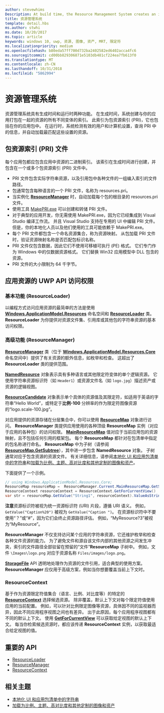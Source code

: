 ```yaml
---
author: stevewhims
Description: At build time, the Resource Management System creates an index of all the different variants of the resources that are packaged up with your app. At run-time, the system detects the user and machine settings that are in effect and loads the resources that are the best match for those settings.
title: 资源管理系统
template: detail.hbs
ms.author: stwhi
ms.date: 10/20/2017
ms.topic: article
keywords: windows 10, uwp, 资源, 图像, 资产, MRT, 限定符
ms.localizationpriority: medium
ms.openlocfilehash: b80eda57ff700d732ba2402582ed6402acca4fc6
ms.sourcegitcommit: cd00bb829306871e5103db481cf224ea7fb613f0
ms.translationtype: MT
ms.contentlocale: zh-CN
ms.lasthandoff: 10/31/2018
ms.locfileid: "5862994"
---
```

# <a name="resource-management-system"></a>资源管理系统
资源管理系统具有生成时间和运行时两种功能。 在生成时间，系统创建与你的应用打包在一起的资源的所有不同变体的索引。 此索引为包资源索引 (PRI)，它也包括在你的应用包中。 在运行时，系统检测有效的用户和计算机设置，查询 PRI 中的信息，并自动加载最匹配这些设置的资源。

## <a name="package-resource-index-pri-file"></a>包资源索引 (PRI) 文件
每个应用包都应包含应用中资源的二进制索引。 该索引在生成时间进行创建，并包含在一个或多个包资源索引 (PRI) 文件中。

- PRI 文件包含实际字符串资源，以及引用包中各种文件的一组编入索引的文件路径。
- 包通常包含每种语言的一个 PRI 文件，名称为 resources.pri。
- 当实例化 [**ResourceManager**](/uwp/api/windows.applicationmodel.resources.core.resourcemanager?branch=live) 时，自动加载每个包的根目录的 resources.pri 文件。
- 使用工具 [MakePRI.exe](compile-resources-manually-with-makepri.md) 可以创建和转储 PRI 文件。
- 对于典型的应用开发，你无需使用 MakePRI.exe，因为它已经集成到 Visual Studio 编译工作流。 并且 Visual Studio 支持在专用的 UI 中编辑 PRI 文件。 但是，你的本地化人员以及他们使用的工具可能依赖于 MakePRI.exe。
- 每个 PRI 文件都包含一个命名资源集合，称为资源映射。 从包加载 PRI 文件时，验证资源映射名称是否匹配包标识名称。
- PRI 文件仅包含数据，因此它们不使用可移植可执行 (PE) 格式。 它们专门作为 Windows 中的仅数据资源格式。 它们替换 Win32 应用模型中 DLL 包含的资源。
- PRI 文件的大小限制为 64 千字节。

## <a name="uwp-api-access-to-app-resources"></a>应用资源的 UWP API 访问权限

### <a name="basic-functionality-resourceloader"></a>基本功能 (ResourceLoader)
以编程方式访问应用资源的最简单的方法是使用 [**Windows.ApplicationModel.Resources**](/uwp/api/windows.applicationmodel.resources?branch=live) 命名空间和 [**ResourceLoader**](/uwp/api/windows.applicationmodel.resources.resourceloader?branch=live) 类。 **ResourceLoader** 为你提供对资源文件集、引用库或其他包的字符串资源的基本访问权限。

### <a name="advanced-functionality-resourcemanager"></a>高级功能 (ResourceManager)
[**ResourceManager**](/uwp/api/windows.applicationmodel.resources.core.resourcemanager?branch=live) 类（位于 [**Windows.ApplicationModel.Resources.Core**](/uwp/api/windows.applicationmodel.resources.core?branch=live) 命名空间中）提供了有关资源的额外信息，如枚举和检查。 这超出了 **ResourceLoader** 类的提供范围。

[**NamedResource**](/uwp/api/windows.applicationmodel.resources.core.namedresource?branch=live) 对象表示具有多种语言或其他限定符变体的单个逻辑资源。 它使用字符串资源标识符（如 `Header1`）或资源文件名（如 `logo.jpg`）描述资产或资源的逻辑视图。

[**ResourceCandidate**](/uwp/api/windows.applicationmodel.resources.core.resourcecandidate?branch=live) 对象表示单个具体的资源值及其限定符，如适用于英语的字符串“Hello World”，或特定于**比例-100** 分辨率的作为限定符图像资源的“logo.scale-100.jpg”。

对应用提供的资源存储在分层集合中，你可以使用 [**ResourceMap**](/uwp/api/windows.applicationmodel.resources.core.resourcemap?branch=live) 对象进行访问。 **ResourceManager** 类提供应用使用的各种顶级 **ResourceMap** 实例（对应于应用的各种包）的访问权限。 [**MainResourceMap**](/uwp/api/windows.applicationmodel.resources.core.resourcemanager.MainResourceMap) 值对应于当前应用包的资源映射，且不包括任何引用的框架包。 每个 **ResourceMap** 都针对在包清单中指定的包名称进行命名。 **ResourceMap** 中为子树（请参阅 [**ResourceMap.GetSubtree**](/uwp/api/windows.applicationmodel.resources.core.resourcemap.getsubtree?branch=live)），其中进一步包含 **NamedResource** 对象。 子树通常对应于包含资源的资源文件。 有关详细信息，请参阅[本地化 UI 和应用包清单中的字符串](localize-strings-ui-manifest.md)和[加载为比例、主题、高对比度和其他定制的图像和资产](images-tailored-for-scale-theme-contrast.md)。

下面提供了一个示例。

```csharp
// using Windows.ApplicationModel.Resources.Core;
ResourceMap resourceMap =  ResourceManager.Current.MainResourceMap.GetSubtree("Resources");
ResourceContext resourceContext = ResourceContext.GetForCurrentView()
var str = resourceMap.GetValue("String1", resourceContext).ValueAsString;
```

**注意**资源标识符被视为统一资源标识符 (URI) 片段，遵循 URI 语义。 例如，`GetValue("Caption%20")` 被视为 `GetValue("Caption ")`。 在资源标识符中不要使用“？”或“#”，因为它们会终止资源路径评估。 例如，“MyResource?3”被视为“MyResource”。

**ResourceManager** 不仅支持访问某个应用的字符串资源，它还维护枚举和检查各种文件资源的能力。 为了避免文件和源自该文件内部的其他资源之间发生冲突，索引的文件路径全部驻留在预留的“文件”**ResourceMap** 子树中。 例如，文件 `\Images\logo.png` 对应于资源名称 `Files/images/logo.png`。

[**StorageFile**](/uwp/api/Windows.Storage.StorageFile?branch=live) API 透明地处理作为资源的文件引用，适合典型的使用方案。 **ResourceManager** 应仅用于高级方案，例如当你想要覆盖当前上下文时。

### <a name="resourcecontext"></a>ResourceContext
基于作为资源限定符值集合（语言、比例、对比度等）的特定的 [**ResourceContext**](/uwp/api/Windows.ApplicationModel.Resources.Core.ResourceContext?branch=live) 选择候选资源。 除非覆盖，默认上下文对每个限定符值使用应用的当前配置。 例如，可以针对比例限定图像等资源，具体因不同的监视器而异，因此不同应用程序视图之间也有差异。 出于此原因，每个应用程序视图都有不同的默认上下文。 使用 [**GetForCurrentView**](/uwp/api/windows.applicationmodel.resources.core.resourcecontext.GetForCurrentView) 可以获取给定视图的默认上下文。 每当你检索候选资源时，都应该传递 **ResourceContext** 实例，以获取最适合给定视图的值。

## <a name="important-apis"></a>重要的 API
* [ResourceLoader](/uwp/api/windows.applicationmodel.resources.resourceloader?branch=live)
* [ResourceManager](/uwp/api/windows.applicationmodel.resources.core.resourcemanager?branch=live)
* [ResourceContext](/uwp/api/windows.applicationmodel.resources.core.resourcecontext?branch=live)

## <a name="related-topics"></a>相关主题
* [本地化 UI 和应用包清单中的字符串](localize-strings-ui-manifest.md)
* [加载为比例、主题、高对比度和其他定制的图像和资产](images-tailored-for-scale-theme-contrast.md)
